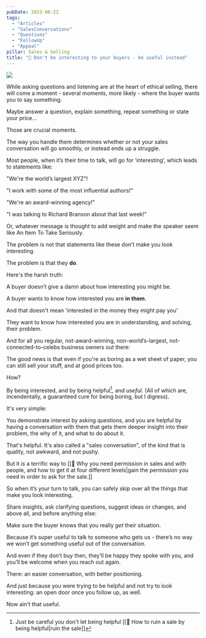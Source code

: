```yaml
---
pubDate: 2023-06-22
tags:
  - "Articles"
  - "SalesConversations"
  - "Questions"
  - "FollowUp"
  - "Appeal"
pillar: Sales & Selling
title: "📄 Don't be interesting to your buyers - be useful instead"
---
```

![](Media/SalesFlowCoach.app_Don't-be-interesting-to-your-buyers-be-useful-instead_MartinStellar.jpg)

While asking questions and listening are at the heart of ethical selling, there will come a moment - several moments, more likely - where the buyer wants you to say something.

Maybe answer a question, explain something, repeat something or state your price…

Those are crucial moments.

The way you handle them determines whether or not your sales conversation will go smoothly, or instead ends up a struggle.

Most people, when it’s their time to talk, will go for ‘interesting’, which leads to statements like:

"We're the world’s largest XYZ"!

"I work with some of the most influential authors!"

"We're an award-winning agency!"

"I was talking to Richard Branson about that last week!"

Or, whatever message is thought to add weight and make the speaker seem like An Item To Take Seriously.

The problem is not that statements like these don’t make you look interesting.

The problem is that they **do**.

Here's the harsh truth:

A buyer doesn’t give a damn about how interesting you might be.

A buyer wants to know how interested you are **in them**.

And that doesn't mean 'interested in the money they might pay you'

They want to know how interested you are in understanding, and solving, their problem.

And for all you regular, not-award-winning, non-world’s-largest, not-connected-to-celebs business owners out there:

The good news is that even if you're as boring as a wet sheet of paper, you can still sell your stuff, and at good prices too.

How?

By being interested, and by being helpful[^1], and *useful*. (All of which are, incendentally, a guaranteed cure for being boring, but I digress).

It's very simple:

You demonstrate interest by asking questions, and you are helpful by having a conversation with them that gets them deeper insight into their problem, the why of it, and what to do about it.

That's helpful. It's also called a "sales conversation", of the kind that is quality, not awkward, and not pushy.

But it *is* a terrific way to [[📄 Why you need permission in sales and with people, and how to get it at four different levels|gain the permission you need in order to ask for the sale.]]

So when it’s your turn to talk, you can safely skip over all the things that make you look interesting.

Share insights, ask clarifying questions, suggest ideas or changes, and above all, and before anything else:

Make sure the buyer knows that you really *get* their situation.

Because it’s super useful to talk to someone who gets us - there’s no way we won’t get something useful out of the conversation.

And even if they don’t buy then, they’ll be happy they spoke with you, and you’ll be welcome when you reach out again.

There: an easier conversation, with better positioning.

And just because you were trying to be helpful and not try to look interesting: an open door once you follow up, as well.

Now ain't that useful.



[^1]: Just be careful you don't let being helpful [[📄 How to ruin a sale by being helpful|ruin the sale]]
